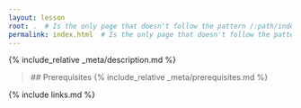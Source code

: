```yaml
---
layout: lesson
root: .  # Is the only page that doesn't follow the pattern /:path/index.html
permalink: index.html  # Is the only page that doesn't follow the pattern /:path/index.html
---
```


{% include_relative _meta/description.md %}

<blockquote class=prereq>
## Prerequisites
{% include_relative _meta/prerequisites.md %}
</blockquote>

{% include links.md %}
